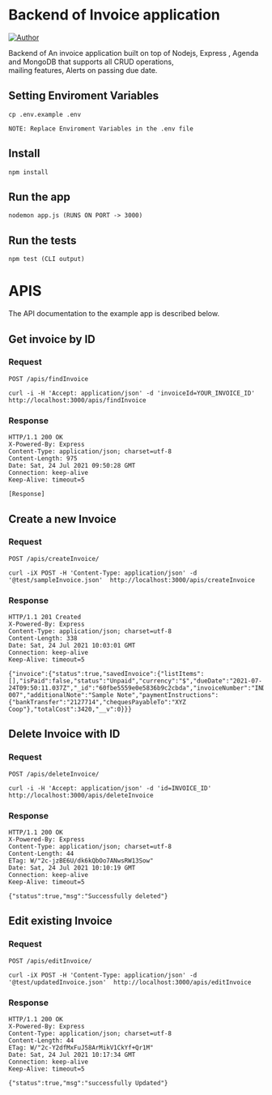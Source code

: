 # Backend of Invoice application

[![Author](http://img.shields.io/badge/author-@Kunal_Singhal-blue.svg)](https://github.com/Kunal-2001)

Backend of An invoice application built on top of Nodejs, Express , Agenda and MongoDB that supports all CRUD operations,<br>mailing features, Alerts on passing due date.

## Setting Enviroment Variables

    cp .env.example .env

    NOTE: Replace Enviroment Variables in the .env file

## Install

    npm install

## Run the app

    nodemon app.js (RUNS ON PORT -> 3000)

## Run the tests

    npm test (CLI output)

# APIS

The API documentation to the example app is described below.

## Get invoice by ID

### Request

`POST /apis/findInvoice`

    curl -i -H 'Accept: application/json' -d 'invoiceId=YOUR_INVOICE_ID'  http://localhost:3000/apis/findInvoice

### Response

    HTTP/1.1 200 OK
    X-Powered-By: Express
    Content-Type: application/json; charset=utf-8
    Content-Length: 975
    Date: Sat, 24 Jul 2021 09:50:28 GMT
    Connection: keep-alive
    Keep-Alive: timeout=5

    [Response]

## Create a new Invoice

### Request

`POST /apis/createInvoice/`

    curl -iX POST -H 'Content-Type: application/json' -d '@test/sampleInvoice.json'  http://localhost:3000/apis/createInvoice

### Response

    HTTP/1.1 201 Created
    X-Powered-By: Express
    Content-Type: application/json; charset=utf-8
    Content-Length: 338
    Date: Sat, 24 Jul 2021 10:03:01 GMT
    Connection: keep-alive
    Keep-Alive: timeout=5

    {"invoice":{"status":true,"savedInvoice":{"listItems":[],"isPaid":false,"status":"Unpaid","currency":"$","dueDate":"2021-07-24T09:50:11.037Z","_id":"60fbe5559e0e5836b9c2cbda","invoiceNumber":"IND-007","additionalNote":"Sample Note","paymentInstructions":{"bankTransfer":"2127714","chequesPayableTo":"XYZ Coop"},"totalCost":3420,"__v":0}}}

## Delete Invoice with ID

### Request

`POST /apis/deleteInvoice/`

    curl -i -H 'Accept: application/json' -d 'id=INVOICE_ID'  http://localhost:3000/apis/deleteInvoice

### Response

    HTTP/1.1 200 OK
    X-Powered-By: Express
    Content-Type: application/json; charset=utf-8
    Content-Length: 44
    ETag: W/"2c-jzBE6U/dk6kQbOo7ANwsRW13Sow"
    Date: Sat, 24 Jul 2021 10:10:19 GMT
    Connection: keep-alive
    Keep-Alive: timeout=5

    {"status":true,"msg":"Successfully deleted"}

## Edit existing Invoice

### Request

`POST /apis/editInvoice/`

    curl -iX POST -H 'Content-Type: application/json' -d '@test/updatedInvoice.json'  http://localhost:3000/apis/editInvoice

### Response

    HTTP/1.1 200 OK
    X-Powered-By: Express
    Content-Type: application/json; charset=utf-8
    Content-Length: 44
    ETag: W/"2c-Y2dfMxFuJ58ArMikV1CkYf+Qr1M"
    Date: Sat, 24 Jul 2021 10:17:34 GMT
    Connection: keep-alive
    Keep-Alive: timeout=5

    {"status":true,"msg":"successfully Updated"}
